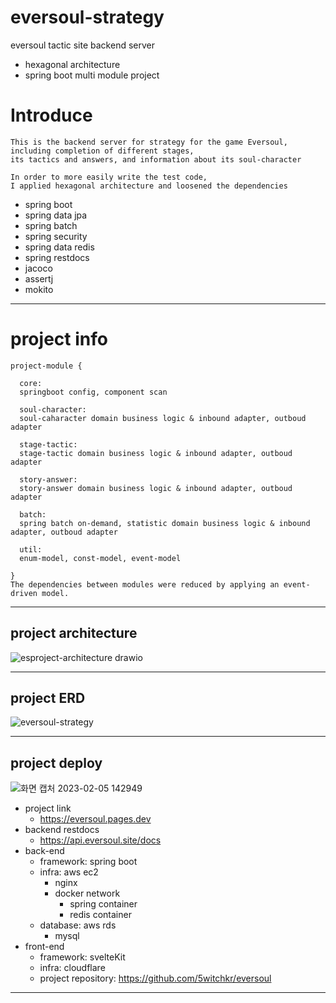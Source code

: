 # eversoul-strategy

eversoul tactic site backend server
- hexagonal architecture
- spring boot multi module project

# Introduce
```
This is the backend server for strategy for the game Eversoul,
including completion of different stages,
its tactics and answers, and information about its soul-character

In order to more easily write the test code,
I applied hexagonal architecture and loosened the dependencies
```

  - spring boot
  - spring data jpa
  - spring batch
  - spring security
  - spring data redis
  - spring restdocs
  - jacoco
  - assertj
  - mokito

---

# project info
  ```
  project-module { 
  
    core: 
    springboot config, component scan
    
    soul-character: 
    soul-caharacter domain business logic & inbound adapter, outboud adapter
    
    stage-tactic: 
    stage-tactic domain business logic & inbound adapter, outboud adapter
    
    story-answer: 
    story-answer domain business logic & inbound adapter, outboud adapter
    
    batch: 
    spring batch on-demand, statistic domain business logic & inbound adapter, outboud adapter
    
    util: 
    enum-model, const-model, event-model
    
  }
  The dependencies between modules were reduced by applying an event-driven model.
  ```


---

## project architecture

![esproject-architecture drawio](https://user-images.githubusercontent.com/95848796/216316351-6f213c6f-2966-4239-8266-f3f6fca9aedc.png)


---


## project ERD
![eversoul-strategy](https://user-images.githubusercontent.com/95848796/216323175-946efe3e-728c-4d90-abb9-849c55e289a1.png)


---

## project deploy
![화면 캡처 2023-02-05 142949](https://user-images.githubusercontent.com/95848796/216806662-acb7f9b2-e292-4dcc-9603-3f805cd04948.png)
  - project link
    - https://eversoul.pages.dev
  - backend restdocs
    - https://api.eversoul.site/docs
  - back-end
    - framework: spring boot
    - infra: aws ec2
      - nginx
      - docker network
        - spring container
        - redis container
    - database: aws rds
      - mysql
  - front-end
    - framework: svelteKit
    - infra: cloudflare
    - project repository: https://github.com/5witchkr/eversoul

---
